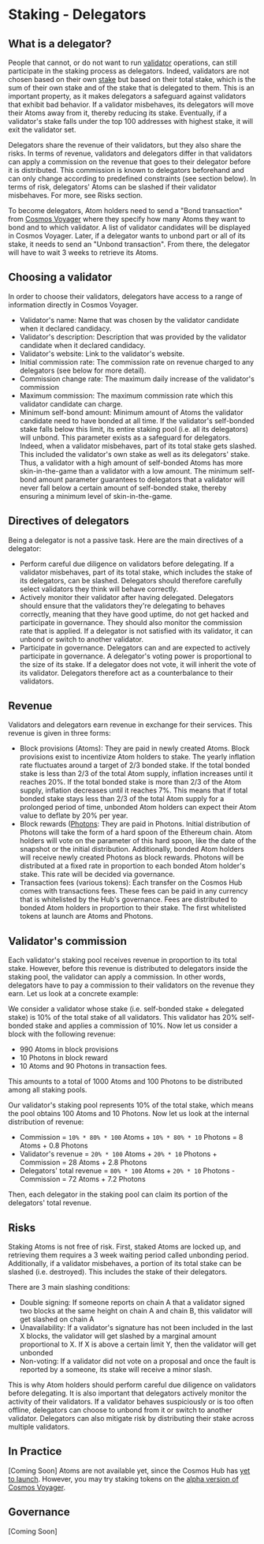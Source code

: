 # Staking - Delegators

## What is a delegator?

People that cannot, or do not want to run [validator](/validators) operations, can still participate in the staking process as delegators. Indeed, validators are not chosen based on their own [stake](/intro/hub) but based on their total stake, which is the sum of their own stake and of the stake that is delegated to them. This is an important property, as it makes delegators a safeguard against validators that exhibit bad behavior. If a validator misbehaves, its delegators will move their Atoms away from it, thereby reducing its stake. Eventually, if a validator's stake falls under the top 100 addresses with highest stake, it will exit the validator set.

Delegators share the revenue of their validators, but they also share the risks. In terms of revenue, validators and delegators differ in that validators can apply a commission on the revenue that goes to their delegator before it is distributed. This commission is known to delegators beforehand and can only change according to predefined constraints (see section below). In terms of risk, delegators' Atoms can be slashed if their validator misbehaves. For more, see Risks section.

To become delegators, Atom holders need to send a "Bond transaction" from [Cosmos Voyager](/voyager) where they specify how many Atoms they want to bond and to which validator. A list of validator candidates will be displayed in Cosmos Voyager. Later, if a delegator wants to unbond part or all of its stake, it needs to send an "Unbond transaction". From there, the delegator will have to wait 3 weeks to retrieve its Atoms.

## Choosing a validator

In order to choose their validators, delegators have access to a range of information directly in Cosmos Voyager.

-   Validator's name: Name that was chosen by the validator candidate when it declared candidacy.
-   Validator's description: Description that was provided by the validator candidate when it declared candidacy.
-   Validator's website: Link to the validator's website.
-   Initial commission rate: The commission rate on revenue charged to any delegators (see below for more detail).
-   Commission change rate: The maximum daily increase of the validator's commission
-   Maximum commission: The maximum commission rate which this validator candidate can charge.
-   Minimum self-bond amount: Minimum amount of Atoms the validator candidate need to have bonded at all time. If the validator's self-bonded stake falls below this limit, its entire staking pool (i.e. all its delegators) will unbond. This parameter exists as a safeguard for delegators. Indeed, when a validator misbehaves, part of its total stake gets slashed. This included the validator's own stake as well as its delegators' stake. Thus, a validator with a high amount of self-bonded Atoms has more skin-in-the-game than a validator with a low amount. The minimum self-bond amount parameter guarantees to delegators that a validator will never fall below a certain amount of self-bonded stake, thereby ensuring a minimum level of skin-in-the-game.

## Directives of delegators

Being a delegator is not a passive task. Here are the main directives of a delegator:

-   Perform careful due diligence on validators before delegating. If a validator misbehaves, part of its total stake, which includes the stake of its delegators, can be slashed. Delegators should therefore carefully select validators they think will behave correctly.
-   Actively monitor their validator after having delegated. Delegators should ensure that the validators they're delegating to behaves correctly, meaning that they have good uptime, do not get hacked and participate in governance. They should also monitor the commission rate that is applied. If a delegator is not satisfied with its validator, it can unbond or switch to another validator.
-   Participate in governance. Delegators can and are expected to actively participate in governance. A delegator's voting power is proportional to the size of its stake. If a delegator does not vote, it will inherit the vote of its validator. Delegators therefore act as a counterbalance to their validators.

## Revenue

Validators and delegators earn revenue in exchange for their services. This revenue is given in three forms:

-   Block provisions (Atoms): They are paid in newly created Atoms. Block provisions exist to incentivize Atom holders to stake. The yearly inflation rate fluctuates around a target of 2/3 bonded stake. If the total bonded stake is less than 2/3 of the total Atom supply, inflation increases until it reaches 20%. If the total bonded stake is more than 2/3 of the Atom supply, inflation decreases until it reaches 7%. This means that if total bonded stake stays less than 2/3 of the total Atom supply for a prolonged period of time, unbonded Atom holders can expect their Atom value to deflate by 20% per year.
-   Block rewards ([Photons](https://blog.cosmos.network/cosmos-fee-token-introducing-the-photon-8a62b2f51aa): They are paid in Photons. Initial distribution of Photons will take the form of a hard spoon of the Ethereum chain. Atom holders will vote on the parameter of this hard spoon, like the date of the snapshot or the initial distribution. Additionally, bonded Atom holders will receive newly created Photons as block rewards. Photons will be distributed at a fixed rate in proportion to each bonded Atom holder's stake. This rate will be decided via governance.
-   Transaction fees (various tokens): Each transfer on the Cosmos Hub comes with transactions fees. These fees can be paid in any currency that is whitelisted by the Hub's governance. Fees are distributed to bonded Atom holders in proportion to their stake. The first whitelisted tokens at launch are Atoms and Photons.

## Validator's commission

Each validator's staking pool receives revenue in proportion to its total stake. However, before this revenue is distributed to delegators inside the staking pool, the validator can apply a commission. In other words, delegators have to pay a commission to their validators on the revenue they earn. Let us look at a concrete example:

We consider a validator whose stake (i.e. self-bonded stake + delegated stake) is 10% of the total stake of all validators. This validator has 20% self-bonded stake and applies a commission of 10%. Now let us consider a block with the following revenue:

-   990 Atoms in block provisions
-   10 Photons in block reward
-   10 Atoms and 90 Photons in transaction fees.

This amounts to a total of 1000 Atoms and 100 Photons to be distributed among all staking pools.

Our validator's staking pool represents 10% of the total stake, which means the pool obtains 100 Atoms and 10 Photons. Now let us look at the internal distribution of revenue:

-   Commission = `10% * 80% * 100` Atoms + `10% * 80% * 10` Photons = 8 Atoms + 0.8 Photons
-   Validator's revenue = `20% * 100` Atoms + `20% * 10` Photons + Commission = 28 Atoms + 2.8 Photons
-   Delegators' total revenue = `80% * 100` Atoms + `20% * 10` Photons - Commission = 72 Atoms + 7.2 Photons

Then, each delegator in the staking pool can claim its portion of the delegators' total revenue.

## Risks

Staking Atoms is not free of risk. First, staked Atoms are locked up, and retrieving them requires a 3 week waiting period called unbonding period. Additionally, if a validator misbehaves, a portion of its total stake can be slashed (i.e. destroyed). This includes the stake of their delegators.

There are 3 main slashing conditions:

-   Double signing: If someone reports on chain A that a validator signed two blocks at the same height on chain A and chain B, this validator will get slashed on chain A
-   Unavailability: If a validator's signature has not been included in the last X blocks, the validator will get slashed by a marginal amount proportional to X. If X is above a certain limit Y, then the validator will get unbonded
-   Non-voting: If a validator did not vote on a proposal and once the fault is reported by a someone, its stake will receive a minor slash.

This is why Atom holders should perform careful due diligence on validators before delegating. It is also important that delegators actively monitor the activity of their validators. If a validator behaves suspiciously or is too often offline, delegators can choose to unbond from it or switch to another validator. Delegators can also mitigate risk by distributing their stake across multiple validators.

## In Practice

[Coming Soon] Atoms are not available yet, since the Cosmos Hub has [yet to launch](/roadmap). However, you may try staking tokens on the [alpha version of Cosmos Voyager](/voyager).

## Governance

[Coming Soon]
